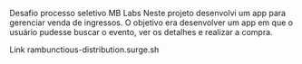 Desafio processo seletivo MB Labs
Neste projeto desenvolvi um app para gerenciar venda de ingressos. O objetivo era desenvolver um app em que o usuário pudesse buscar o evento, ver os detalhes e realizar a compra.

Link
rambunctious-distribution.surge.sh
